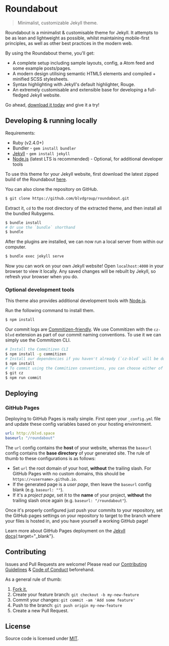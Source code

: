 # Roundabout

> Minimalist, customizable Jekyll theme.

Roundabout is a minimalist & customisable theme for Jekyll. It attempts to be as lean and lightweight as possible, whilst maintaining mobile-first principles, as well as other best practices in the modern web.

By using the Roundabout theme, you'll get:

* A complete setup including sample layouts, config, a Atom feed and some example posts/pages.
* A modern design utilising semantic HTML5 elements and compiled + minified SCSS stylesheets.
* Syntax highlighting with Jekyll's default highlighter, Rouge.
* An extremely customisable and extensible base for developing a full-fledged Jekyll website.

Go ahead, [download it today](https://github.com/blvdgroup/roundabout/archive/master.zip) and give it a try!

## Developing & running locally

Requirements:
* Ruby (v2.4.0+)
* Bundler - `gem install bundler`
* [Jekyll](http://jekyllrb.com/) - `gem install jekyll`
* [Node.js](https://nodejs.org/en/) (latest LTS is recommended) - Optional, for additional developer tools

To use this theme for your Jekyll website, first download the latest zipped build of the Roundabout [here](https://github.com/blvdgroup/roundabout/archive/master.zip).

You can also clone the repository on GitHub.

```bash
$ git clone https://github.com/blvdgroup/roundabout.git
```

Extract it, `cd` to the root directory of the extracted theme, and then install all the bundled Rubygems.

```bash
$ bundle install
# Or use the `bundle` shorthand
$ bundle
```

After the plugins are installed, we can now run a local server from within our computer.

```bash
$ bundle exec jekyll serve
```

Now you can work on your own Jekyll website! Open `localhost:4000` in your browser to view it locally. Any saved changes will be rebuilt by Jekyll, so refresh your browser when you do.

### Optional development tools

This theme also provides additional development tools with [Node.js](https://nodejs.org/en/).

Run the following command to install them.

```bash
$ npm install
```

Our commit logs are [Commitizen-friendly](https://commitizen.github.io/cz-cli/). We use Commitizen with the `cz-blvd` extension as part of our commit naming conventions. To use it we can simply use the Commitizen CLI.

```bash
# Install the Commitizen CLI
$ npm install -g commitizen
# Install our dependencies if you haven't already (`cz-blvd` will be downloaded now.)
$ npm install
# To commit using the Commitizen conventions, you can choose either of these two commands:
$ git cz
$ npm run commit
```

## Deploying

### GitHub Pages

Deploying to GitHub Pages is really simple. First open your `_config.yml` file and update these config variables based on your hosting environment.

```yml
url: http://blvd.space
baseurl: "/roundabout"
```

The `url` config contains the **host** of your website, whereas the `baseurl` config contains the **base directory** of your generated site. The rule of thumb to these configurations is as follows:

* Set `url` the root domain of your host, **without** the trailing slash. For GitHub Pages with no custom domains, this should be `https://<username>.github.io`.
* If the generated page is a *user page*, then leave the `baseurl` config blank (e.g. `baseurl: ""`).
* If it's a *project page*, set it to the **name** of your project, **without** the trailing slash once again (e.g. `baseurl: "/roundabout"`).

Once it's properly configured just push your commits to your repository, set the GitHub pages settings on your repository to target to the branch where your files is hosted in, and you have yourself a working GitHub page!

Learn more about GitHub Pages deployment on the [Jekyll docs](https://jekyllrb.com/docs/github-pages/){:target="_blank"}.

## Contributing

Issues and Pull Requests are welcome! Please read our [Contributing Guidelines](https://github.com/blvdgroup/guidelines) & [Code of Conduct](https://github.com/blvdgroup/guidelines/blob/master/CONDUCT.md) beforehand.

As a general rule of thumb:

1. [Fork it.](https://github.com/blvdgroup/roundabout/fork)
2. Create your feature branch: `git checkout -b my-new-feature`
3. Commit your changes: `git commit -am 'Add some feature'`
4. Push to the branch: `git push origin my-new-feature`
5. Create a new Pull Request.

## License

Source code is licensed under [MIT](LICENSE).
